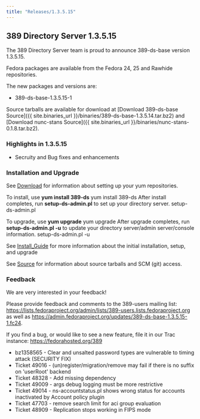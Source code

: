 ```yaml
---
title: "Releases/1.3.5.15"
---
```

389 Directory Server 1.3.5.15
-----------------------------

The 389 Directory Server team is proud to announce 389-ds-base version 1.3.5.15.

Fedora packages are available from the Fedora 24, 25 and Rawhide repositories.

The new packages and versions are:

-   389-ds-base-1.3.5.15-1

Source tarballs are available for download at [Download 389-ds-base Source]({{ site.binaries_url }}/binaries/389-ds-base-1.3.5.14.tar.bz2) and [Download nunc-stans Source]({{ site.binaries_url }}/binaries/nunc-stans-0.1.8.tar.bz2).

### Highlights in 1.3.5.15

-   Secruity and Bug fixes and enhancements

### Installation and Upgrade

See [Download](../download.html) for information about setting up your yum repositories.

To install, use **yum install 389-ds** yum install 389-ds After install completes, run **setup-ds-admin.pl** to set up your directory server. setup-ds-admin.pl

To upgrade, use **yum upgrade** yum upgrade After upgrade completes, run **setup-ds-admin.pl -u** to update your directory server/admin server/console information. setup-ds-admin.pl -u

See [Install\_Guide](../legacy/install-guide.html) for more information about the initial installation, setup, and upgrade

See [Source](../development/source.html) for information about source tarballs and SCM (git) access.

### Feedback

We are very interested in your feedback!

Please provide feedback and comments to the 389-users mailing list: <https://lists.fedoraproject.org/admin/lists/389-users.lists.fedoraproject.org> as well as <https://admin.fedoraproject.org/updates/389-ds-base-1.3.5.15-1.fc24>.

If you find a bug, or would like to see a new feature, file it in our Trac instance: <https://fedorahosted.org/389>

-   bz1358565 - Clear and unsalted password types are vulnerable to timing attack (SECURITY FIX)
-   Ticket 49016 - (un)register/migration/remove may fail if there is no suffix on 'userRoot' backend
-   Ticket 48328 - Add missing dependency
-   Ticket 49009 - args debug logging must be more restrictive
-   Ticket 49014 - ns-accountstatus.pl shows wrong status for accounts inactivated by Account policy plugin
-   Ticket 47703 - remove search limit for aci group evaluation
-   Ticket 48909 - Replication stops working in FIPS mode
